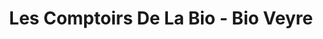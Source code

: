 ---
title: "Les Comptoirs De La Bio - Bio Veyre"
url: /marseille/les-comptoirs-de-la-bio-bio-veyre/
shop: supermarché
---